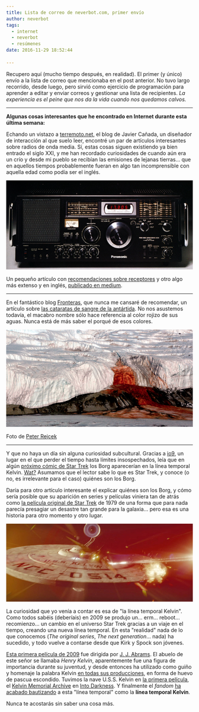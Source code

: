 ```yaml
---
title: Lista de correo de neverbot.com, primer envío
author: neverbot
tags:
  - internet
  - neverbot
  - resúmenes
date: 2016-11-29 18:52:44

---
```


Recupero aquí (mucho tiempo después, en realidad). El primer (y único) envío a la lista de correo que mencionaba en el post anterior. No tuvo largo recorrido, desde luego, pero sirvió como ejercicio de programación para aprender a editar y enviar correos y gestionar una lista de recipientes. *La experiencia es el peine que nos da la vida cuando nos quedamos calvos.*

---

**Algunas cosas interesantes que he encontrado en Internet durante esta última semana:**

Echando un vistazo a [terremoto.net](http://www.terremoto.net/), el blog de Javier Cañada, un diseñador de interacción al que suelo leer, encontré un par de artículos interesantes sobre radios de onda media. Sí, estas cosas siguen existiendo ya bien entrado el siglo XXI, y me han recordado curiosidades de cuando aún era un crío y desde mi pueblo se recibían las emisiones de lejanas tierras... que en aquellos tiempos probablemente fueran en algo tan incomprensible con aquella edad como podía ser el inglés.

![](./lista-de-correo-de-neverbot-com-01/SVTWcp20nHDZEcXdwVo6Pyb6l4zsaW6U.png)

Un pequeño artículo con [recomendaciones sobre receptores](http://www.terremoto.net/blog-es/onda-corta) y otro algo más extenso y en inglés, [publicado en medium](https://medium.com/@javiercanada/travel-in-time-and-space-for-less-than-50-80d441e32642#.bqm4b31ic).

---

En el fantástico blog [Fronteras](https://fronterasblog.com/), que nunca me cansaré de recomendar, un artículo sobre [las cataratas de sangre de la antártida](https://fronterasblog.com/2016/09/26/las-cataratas-de-sangre-de-la-antartida/). No nos asustemos todavía, el macabro nombre sólo hace referencia al color rojizo de sus aguas. Nunca está de más saber el porqué de esos colores.

![](./lista-de-correo-de-neverbot-com-01/gWD6glJUdToAdn2HCXtS8wBSRc2MClwe.png)

Foto de [Peter Rejcek](https://photolibrary.usap.gov/PhotoDetails.aspx?filename=BLOOD_FALLS.JPG)

---

Y que no haya un día sin alguna curiosidad subcultural. Gracias a [io9](http://io9.gizmodo.com/), un lugar en el que perder el tiempo hasta límites insospechados, leía que en algún [próximo cómic de Star Trek](http://io9.gizmodo.com/the-new-star-trek-comic-will-have-borg-invade-the-kelvi-1786891491) los Borg aparecerían en la línea temporal Kelvin. [Wat?](http://i0.kym-cdn.com/photos/images/newsfeed/000/173/576/Wat8.jpg?1315930535) Asumamos que el lector sabe lo que es Star Trek, y conoce (o no, es irrelevante para el caso) quiénes son los Borg. 

Daría para otro artículo interesante el explicar quiénes son los Borg, y cómo sería posible que su aparición en series y películas viniera tan de atrás como [la película original de Star Trek](http://www.imdb.com/title/tt0079945/) de 1979 de una forma que para nada parecía presagiar un desastre tan grande para la galaxia... pero esa es una historia para otro momento y otro lugar.

![](./lista-de-correo-de-neverbot-com-01/RBCUF0Hb2CxEP8vm40sEHEStMdheRmTp.jpg)

La curiosidad que yo venía a contar es esa de "la línea temporal Kelvin". Como todos sabéis (deberíais) en 2009 se produjo un... erm... reboot... recomienzo... un cambio en el universo Star Trek gracias a un viaje en el tiempo, creando una nueva línea temporal. En esta "realidad" nada de lo que conocemos (*The original series*, *The next generation*... nada) ha sucedido, y todo vuelve a contarse desde que Kirk y Spock son jóvenes. 

[Esta primera película de 2009](http://www.imdb.com/title/tt0796366/) fue dirigida por [J. J. Abrams](http://www.imdb.com/name/nm0009190?ref_=tt_ov_dr). El abuelo de este señor se llamaba *Henry Kelvin*, aparentemente fue una figura de importancia durante su juventud, y desde entonces ha utilizado como guiño y homenaje la palabra Kelvin [en todas sus producciones](http://the-odi.blogspot.com.es/2008/10/abrams-explains-use-of-kelvin-in-his.html), en forma de huevo de pascua escondido. Tuvimos la nave U.S.S. Kelvin en [la primera película](http://www.imdb.com/title/tt0796366/), el [Kelvin Memorial Archive](https://www.youtube.com/watch?v=N7JGgdFRero) en [Into Darkness](http://www.imdb.com/title/tt1408101/). Y finalmente el *fandom* [ha acabado bautizando](http://screenrant.com/star-trek-jj-abrams-kelvin-timeline/) a esta "línea temporal" como la **línea temporal Kelvin**.

Nunca te acostarás sin saber una cosa más.